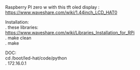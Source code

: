 Raspberry PI zero w with this tft oled display : https://www.waveshare.com/wiki/1.44inch_LCD_HAT0  

Installation:  
  . these libraries: https://www.waveshare.com/wiki/Libraries_Installation_for_RPi  
  . make clean  
  . make  

DOC:  
  cd /boot/led-hat/code/python  
  .  172.16.0.1
